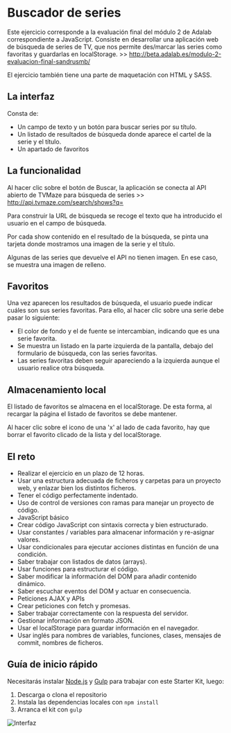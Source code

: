 # Buscador de series

Este ejercicio corresponde a la evaluación final del módulo 2 de Adalab correspondiente a JavaScript. Consiste en desarrollar una aplicación web de búsqueda de series de TV, que nos permite des/marcar las series como favoritas y guardarlas en localStorage. >> http://beta.adalab.es/modulo-2-evaluacion-final-sandrusmb/

El ejercicio también tiene una parte de maquetación con HTML y SASS.

## La interfaz

Consta de:
- Un campo de texto y un botón para buscar series por su título.
- Un listado de resultados de búsqueda donde aparece el cartel de la serie y el título.
- Un apartado de favoritos

## La funcionalidad

Al hacer clic sobre el botón de Buscar, la aplicación se conecta al API abierto de TVMaze para búsqueda de series >> http://api.tvmaze.com/search/shows?q=
  
Para construir la URL de búsqueda se recoge el texto que ha introducido el usuario en el campo de búsqueda.

Por cada show contenido en el resultado de la búsqueda, se pinta una tarjeta donde mostramos una imagen de la serie y el título.

Algunas de las series que devuelve el API no tienen imagen. En ese caso, se muestra una imagen de relleno. 

## Favoritos

Una vez aparecen los resultados de búsqueda, el usuario puede indicar cuáles son sus series favoritas. Para ello, al hacer clic sobre una serie debe pasar lo siguiente:

- El color de fondo y el de fuente se intercambian, indicando que es una serie favorita.
- Se muestra un listado en la parte izquierda de la pantalla, debajo del formulario de búsqueda, con las series favoritas. 
- Las series favoritas deben seguir apareciendo a la izquierda aunque el usuario realice otra búsqueda.

## Almacenamiento local

El listado de favoritos se almacena en el localStorage. De esta forma, al recargar la página el listado de favoritos se debe mantener.
        
Al hacer clic sobre el icono de una 'x' al lado de cada favorito, hay que borrar el favorito clicado de la lista y del localStorage.

## El reto

- Realizar el ejercicio en un plazo de 12 horas.
- Usar una estructura adecuada de ficheros y carpetas para un proyecto web, y enlazar bien los distintos ficheros.
- Tener el código perfectamente indentado.
- Uso de control de versiones con ramas para manejar un proyecto de código.
- JavaScript básico
- Crear código JavaScript con sintaxis correcta y bien estructurado.
- Usar constantes / variables para almacenar información y re-asignar valores.
- Usar condicionales para ejecutar acciones distintas en función de una condición.
- Saber trabajar con listados de datos (arrays). 
- Usar funciones para estructurar el código.
- Saber modificar la información del DOM para añadir contenido dinámico.
- Saber escuchar eventos del DOM y actuar en consecuencia. 
- Peticiones AJAX y APIs
- Crear peticiones con fetch y promesas.
- Saber trabajar correctamente con la respuesta del servidor. 
- Gestionar información en formato JSON.
- Usar el localStorage para guardar información en el navegador.
- Usar inglés para nombres de variables, funciones, clases, mensajes de commit, nombres de ficheros. 

## Guía de inicio rápido

Necesitarás instalar [Node.js](https://nodejs.org/) y [Gulp](https://gulpjs.com) para trabajar con este Starter Kit, luego:

1. Descarga o clona el repositorio
2. Instala las dependencias locales con `npm install`
3. Arranca el kit con `gulp`

![Interfaz](https://github.com/sandrusmb/modulo-2-evaluacion-final-sandrusmb/blob/master/_src/assets/images/interfaz.png)
